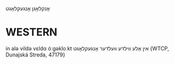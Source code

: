 אָנקלאָגן
אָנגעקלאָגט

WESTERN
========

in alə vildə vɛldα óːgəkloːkt אין אַלע ווילדע וועלדער אָנגעקלאָגט {WTCP, Dunajská Streda, 47179}
